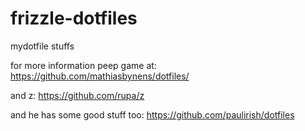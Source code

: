 frizzle-dotfiles
================

mydotfile stuffs

for more information peep game at: https://github.com/mathiasbynens/dotfiles/

and z: https://github.com/rupa/z

and he has some good stuff too: https://github.com/paulirish/dotfiles